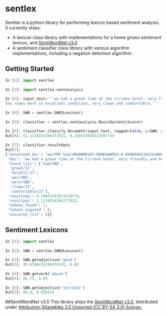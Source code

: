 sentlex
=======

Sentlex is a python library for performing lexicon based sentiment analysis. It currently ships:
- A lexicon class library with implementations for a home grown sentiment lexicon, and [SentiWordNet v3.0](http://sentiwordnet.isti.cnr.it/)
- A sentiment classifier class library with various algorithm implementations, including a negation detection algorithm.


## Getting Started
```python
In [1]: import sentlex
 
In [2]: import sentlex.sentanalysis
 
In [3]: input_text='''we had a great time at the tirreno hotel, very friendly and helpful, nothing was ever too much trouble. 
the rooms were in excellent condition, very clean and comfortable.'''
 
In [4]: SWN = sentlex.SWN3Lexicon()
 
In [5]: classifier = sentlex.sentanalysis.BasicDocSentiScore()
 
In [6]: classifier.classify_document(input_text, tagged=False, L=SWN, a=True, v=True, n=False, r=False, negation=False, verbose=False)
Out[6]: (1.1118254346272922, 0.16043343653250774)
 
In [7]: classifier.resultdata
Out[7]:
{'annotated_doc': 'we/PRP had/VBD##NEGAT:NONEG##POS:0.00986842105263##NEG:0.0263157894737 a/DT great/JJ##NEGAT:NONEG##POS:0.3125##NEG:0.0 time/NN at/IN the/DT tirreno/NN hotel/NN ,/, very/RB friendly/RB and/CC helpful/JJ##NEGAT:NONEG##POS:0.25##NEG:0.0 ,/, nothing/NN was/VBD##NEGAT:NONEG##POS:0.0288461538462##NEG:0.0 ever/RB too/RB much/RB trouble./NNP the/DT rooms/NNS were/VBD##NEGAT:NONEG##POS:0.0288461538462##NEG:0.0 in/IN excellent/NN condition/NN ,/, very/RB clean/JJ##NEGAT:NONEG##POS:0.286764705882##NEG:0.0441176470588 and/CC comfortable/JJ##NEGAT:NONEG##POS:0.195##NEG:0.09 ./.',
 'doc': 'we had a great time at the tirreno hotel, very friendly and helpful, nothing was ever too much trouble. the rooms were in excellent condition, very clean and comfortable.',
 'found_list': ['had/VBD',
  'great/JJ',
  'helpful/JJ',
  'was/VBD',
  'were/VBD',
  'clean/JJ',
  'comfortable/JJ'],
 'resultneg': 0.16043343653250774,
 'resultpos': 1.1118254346272922,
 'tokens_found': 7,
 'tokens_negated': 0,
 'unscored_list': []}
 ```
 
## Sentiment Lexicons
```python
In [1]: import sentlex
 
In [2]: SWN = sentlex.SWN3Lexicon()
 
In [3]: SWN.getadjective('good')
Out[3]: (0.6190476190476191, 0.0)
 
In [4]: SWN.getverb('amuse')
Out[4]: (0.75, 0.0)
 
In [5]: SWN.getadjective('terrible')
Out[5]: (0.0, 0.65625)
```

##SentiWordNet v3.0
This library ships the [SentiWordNet v3.0](http://sentiwordnet.isti.cnr.it/), distributed under [Attribution-ShareAlike 3.0 Unported (CC BY-SA 3.0) license.](http://creativecommons.org/licenses/by-sa/3.0/). 
